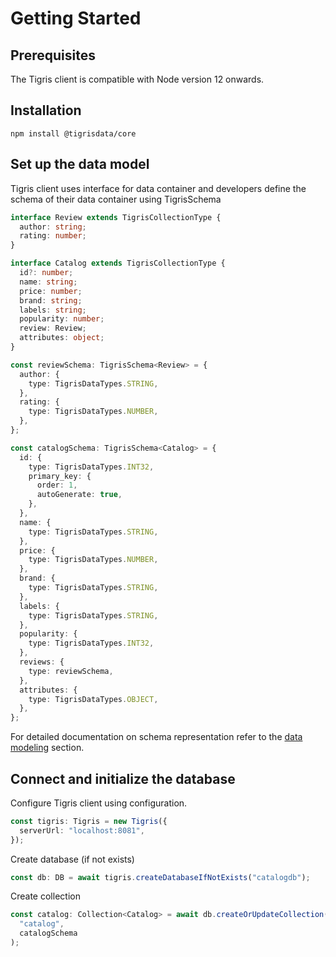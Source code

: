# Getting Started

## Prerequisites

The Tigris client is compatible with Node version 12 onwards.

## Installation

```shell
npm install @tigrisdata/core
```

## Set up the data model

Tigris client uses interface for data container and developers define the schema
of their data container using TigrisSchema

```typescript title=DataContainer
interface Review extends TigrisCollectionType {
  author: string;
  rating: number;
}

interface Catalog extends TigrisCollectionType {
  id?: number;
  name: string;
  price: number;
  brand: string;
  labels: string;
  popularity: number;
  review: Review;
  attributes: object;
}
```

```typescript title=SchemaDefinition
const reviewSchema: TigrisSchema<Review> = {
  author: {
    type: TigrisDataTypes.STRING,
  },
  rating: {
    type: TigrisDataTypes.NUMBER,
  },
};

const catalogSchema: TigrisSchema<Catalog> = {
  id: {
    type: TigrisDataTypes.INT32,
    primary_key: {
      order: 1,
      autoGenerate: true,
    },
  },
  name: {
    type: TigrisDataTypes.STRING,
  },
  price: {
    type: TigrisDataTypes.NUMBER,
  },
  brand: {
    type: TigrisDataTypes.STRING,
  },
  labels: {
    type: TigrisDataTypes.STRING,
  },
  popularity: {
    type: TigrisDataTypes.INT32,
  },
  reviews: {
    type: reviewSchema,
  },
  attributes: {
    type: TigrisDataTypes.OBJECT,
  },
};
```

For detailed documentation on schema representation refer to the
[data modeling](datamodel/overview.mdx) section.

## Connect and initialize the database

Configure Tigris client using configuration.

```typescript
const tigris: Tigris = new Tigris({
  serverUrl: "localhost:8081",
});
```

Create database (if not exists)

```typescript
const db: DB = await tigris.createDatabaseIfNotExists("catalogdb");
```

Create collection

```typescript
const catalog: Collection<Catalog> = await db.createOrUpdateCollection(
  "catalog",
  catalogSchema
);
```
